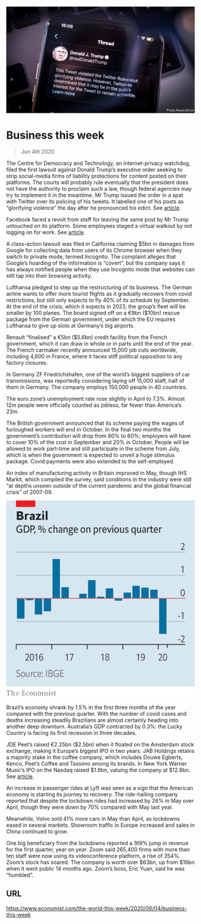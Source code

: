 ![](./images/20200606_WWP501.jpg)

# Business this week

> Jun 4th 2020

The Centre for Democracy and Technology, an internet-privacy watchdog, filed the first lawsuit against Donald Trump’s executive order seeking to strip social-media firms of liability protections for content posted on their platforms. The courts will probably rule eventually that the president does not have the authority to proclaim such a law, though federal agencies may try to implement it in the meantime. Mr Trump issued the order in a spat with Twitter over its policing of his tweets. It labelled one of his posts as “glorifying violence” the day after he pronounced his edict. See [article](https://www.economist.com//international/2020/06/04/donald-trump-has-reignited-a-debate-about-regulating-speech-online).

Facebook faced a revolt from staff for leaving the same post by Mr Trump untouched on its platform. Some employees staged a virtual walkout by not logging on for work. See [article](https://www.economist.com//business/2020/06/04/twitter-and-facebook-have-differing-business-models).

A class-action lawsuit was filed in California claiming $5bn in damages from Google for collecting data from users of its Chrome browser when they switch to private mode, termed Incognito. The complaint alleges that Google’s hoarding of the information is “covert”, but the company says it has always notified people when they use Incognito mode that websites can still tap into their browsing activity.

Lufthansa pledged to step up the restructuring of its business. The German airline wants to offer more tourist flights as it gradually recovers from covid restrictions, but still only expects to fly 40% of its schedule by September. At the end of the crisis, which it expects in 2023, the group’s fleet will be smaller by 100 planes. The board signed off on a €9bn ($10bn) rescue package from the German government, under which the EU requires Lufthansa to give up slots at Germany’s big airports.

Renault “finalised” a €5bn ($5.6bn) credit facility from the French government, which it can draw in whole or in parts until the end of the year. The French carmaker recently announced 15,000 job cuts worldwide, including 4,600 in France, where it faces stiff political opposition to any factory closures.

In Germany  ZF Friedrichshafen, one of the world’s biggest suppliers of car transmissions, was reportedly considering laying off 15,000 staff, half of them in Germany. The company employs 150,000 people in 40 countries.

The euro zone’s unemployment rate rose slightly in April to 7.3%. Almost 12m people were officially counted as jobless, far fewer than America’s 23m.

The British government announced that its scheme paying the wages of furloughed workers will end in October. In the final two months the government’s contribution will drop from 80% to 60%; employers will have to cover 10% of the cost in September and 20% in October. People will be allowed to work part-time and still participate in the scheme from July, which is when the government is expected to unveil a huge stimulus package. Covid payments were also extended to the self-employed.

An index of manufacturing activity in Britain improved in May, though IHS Markit, which compiled the survey, said conditions in the industry were still “at depths unseen outside of the current pandemic and the global financial crisis” of 2007-09. 

![](./images/20200606_WWC851.png)

Brazil’s economy shrank by 1.5% in the first three months of the year compared with the previous quarter. With the number of covid cases and deaths increasing steadily Brazilians are almost certainly heading into another deep downturn. Australia’s GDP contracted by 0.3%: the Lucky Country is facing its first recession in three decades. 

JDE Peet’s raised €2.25bn ($2.5bn) when it floated on the Amsterdam stock exchange, making it Europe’s biggest IPO in two years. JAB Holdings retains a majority stake in the coffee company, which includes Douwe Egberts, Kenco, Peet’s Coffee and Tassimo among its brands. In New York Warner Music’s IPO on the Nasdaq raised $1.9bn, valuing the company at $12.8bn. See [article](https://www.economist.com//business/2020/06/04/companies-are-still-raising-cash-by-floating).

An increase in passenger rides at Lyft was seen as a sign that the American economy is starting its journey to recovery. The ride-hailing company reported that despite the lockdown rides had increased by 26% in May over April, though they were down by 70% compared with May last year.

Meanwhile, Volvo sold 41% more cars in May than April, as lockdowns eased in several markets. Showroom traffic in Europe increased and sales in China continued to grow.

One big beneficiary from the lockdowns reported a 169% jump in revenue for the first quarter, year on year. Zoom said 265,400 firms with more than ten staff were now using its videoconference platform, a rise of 354%. Zoom’s stock has soared. The company is worth over $63bn, up from $16bn when it went public 14 months ago. Zoom’s boss, Eric Yuan, said he was “humbled”.

## URL

https://www.economist.com/the-world-this-week/2020/06/04/business-this-week

